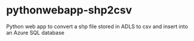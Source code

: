 # pythonwebapp-shp2csv
Python web app to convert a shp file stored in ADLS to csv and insert into an Azure SQL database
